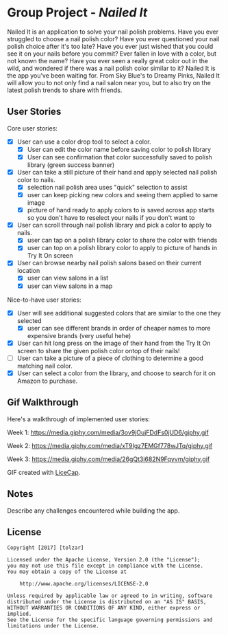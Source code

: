 # Group Project - *Nailed It*

Nailed It is an application to solve your nail polish problems. Have you ever struggled to choose a nail polish color? Have you ever questioned your nail polish choice after it's too late? Have you ever just wished that you could see it on your nails before you commit? Ever fallen in love with a color, but not known the name? Have you ever seen a really great color out in the wild, and wondered if there was a nail polish color similar to it? Nailed It is the app you've been waiting for. From Sky Blue's to Dreamy Pinks, Nailed It will allow you to not only find a nail salon near you, but to also try on the latest polish trends to share with friends.

## User Stories

Core user stories:

- [x] User can use a color drop tool to select a color.
    - [x] User can edit the color name before saving color to polish library
    - [x] User can see confirmation that color successfully saved to polish library (green success banner)
- [x] User can take a still picture of their hand and apply selected
  nail polish color to nails.
    - [x] selection nail polish area uses "quick" selection to assist
    - [x] user can keep picking new colors and seeing them applied to same image
    - [x] picture of hand ready to apply colors to is saved across app starts so you don't have to reselect your nails if you don't want to
- [x] User can scroll through nail polish library and pick a color to
  apply to nails.
    - [x] user can tap on a polish library color to share the color with friends
    - [x] user can top on a polish library color to apply to picture of hands in Try It On screen
- [x] User can browse nearby nail polish salons based on their current
  location
    - [x] user can view salons in a list
    - [x] user can view salons in a map

Nice-to-have user stories:
- [x] User will see additional suggested colors that are similar to the
  one they selected
   - [x] user can see different brands in order of cheaper names to more expensive brands (very useful hehe)
- [x] User can hit long press on the image of their hand from the Try It On screen to share the given polish color ontop of
  their nails!
- [ ] User can take a picture of a piece of clothing to determine a good
  matching nail color.
- [X] User can select a color from the library, and choose to search for
  it on Amazon to purchase.

## Gif Walkthrough

Here's a walkthrough of implemented user stories:

Week 1:
https://media.giphy.com/media/3ov9jOujFDdFs0jUD6/giphy.gif

Week 2:
https://media.giphy.com/media/xT9Igz7EMGf778wJTq/giphy.gif

Week 3:
https://media.giphy.com/media/26gQt3i682N9Fqyvm/giphy.gif


GIF created with [LiceCap](http://www.cockos.com/licecap/).

## Notes

Describe any challenges encountered while building the app.

## License

    Copyright [2017] [tolzar]

    Licensed under the Apache License, Version 2.0 (the "License");
    you may not use this file except in compliance with the License.
    You may obtain a copy of the License at

        http://www.apache.org/licenses/LICENSE-2.0

    Unless required by applicable law or agreed to in writing, software
    distributed under the License is distributed on an "AS IS" BASIS,
    WITHOUT WARRANTIES OR CONDITIONS OF ANY KIND, either express or implied.
    See the License for the specific language governing permissions and
    limitations under the License.
